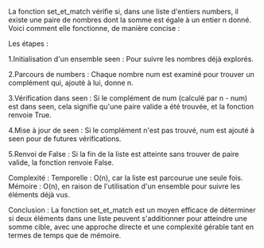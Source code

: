La fonction set_et_match vérifie si, dans une liste d'entiers numbers, il existe une paire de nombres dont la somme est égale à un entier n donné. Voici comment elle fonctionne, de manière concise :

Les étapes  :

1.Initialisation d'un ensemble seen : Pour suivre les nombres déjà explorés.

2.Parcours de numbers : Chaque nombre num est examiné pour trouver un complément qui, ajouté à lui, donne n.

3.Vérification dans seen : Si le complément de num (calculé par n - num) est dans seen, cela signifie qu'une paire valide a été trouvée, et la fonction renvoie True.

4.Mise à jour de seen : Si le complément n'est pas trouvé, num est ajouté à seen pour de futures vérifications.

5.Renvoi de False : Si la fin de la liste est atteinte sans trouver de paire valide, la fonction renvoie False.

Complexité :
Temporelle : O(n), car la liste est parcourue une seule fois.
Mémoire : O(n), en raison de l'utilisation d'un ensemble pour suivre les éléments déjà vus.

Conclusion :
La fonction set_et_match est un moyen efficace de déterminer si deux éléments dans une liste peuvent s'additionner pour atteindre une somme cible, avec une approche directe et une complexité gérable tant en termes de temps que de mémoire.